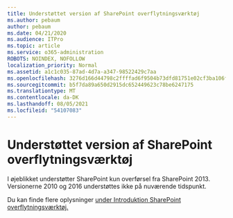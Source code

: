 ```yaml
---
title: Understøttet version af SharePoint overflytningsværktøj
ms.author: pebaum
author: pebaum
ms.date: 04/21/2020
ms.audience: ITPro
ms.topic: article
ms.service: o365-administration
ROBOTS: NOINDEX, NOFOLLOW
localization_priority: Normal
ms.assetid: a1c1c035-87ad-4d7a-a347-98522429c7aa
ms.openlocfilehash: 3276d166d44798c2ffffad6f9504b73dfd81751e02cf3ba106ff6f89a9fc30b1
ms.sourcegitcommit: b5f7da89a650d2915dc652449623c78be6247175
ms.translationtype: MT
ms.contentlocale: da-DK
ms.lasthandoff: 08/05/2021
ms.locfileid: "54107083"
---
```

# <a name="supported-version-of-the-sharepoint-migration-tool"></a>Understøttet version af SharePoint overflytningsværktøj



I øjeblikket understøtter SharePoint kun overførsel fra SharePoint 2013. Versionerne 2010 og 2016 understøttes ikke på nuværende tidspunkt.
  
Du kan finde flere oplysninger [under Introduktion SharePoint overflytningsværktøj.](https://go.microsoft.com/fwlink/?linkid=2044765&amp;clcid=0x409)
  

